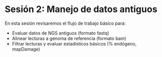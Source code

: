 # Sesión 2: Manejo de datos antiguos

En esta sesión revisaremos el flujo de trabajo básico para:
- Evaluar datos de NGS antiguos (formato fastq)
- Alinear lecturas a genoma de referencia (formato bam)
- Filtrar lecturas y evaluar estadísticos básicos (% endógeno, mapDamage)
